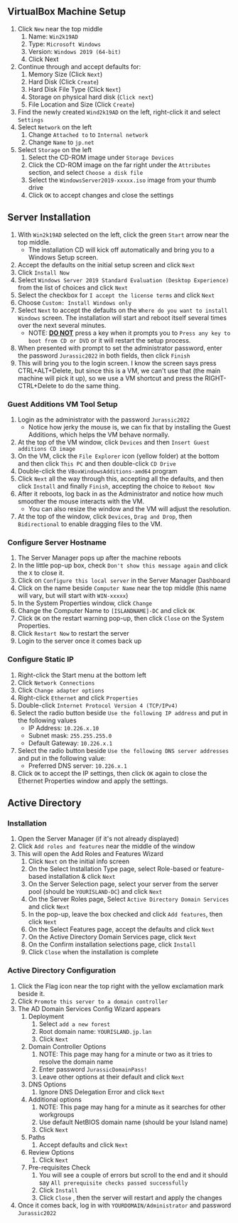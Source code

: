 ## VirtualBox Machine Setup

1. Click `New` near the top middle
   1. Name: `Win2k19AD`
   2. Type: `Microsoft Windows`
   3. Version: `Windows 2019 (64-bit)`
   4. Click Next
2. Continue through and accept defaults for:
   1. Memory Size (Click `Next`)
   2. Hard Disk (Click `Create`)
   3. Hard Disk File Type (Click `Next`)
   4. Storage on physical hard disk (`Click next`)
   5. File Location and Size (Click `Create`)
3. Find the newly created `Wind2k19AD` on the left, right-click it and select `Settings`
4. Select `Network` on the left
   1. Change `Attached to` to `Internal network`
   2. Change `Name` to `jp.net`
5. Select `Storage` on the left
   1. Select the CD-ROM image under `Storage Devices`
   2. Click the CD-ROM image on the far right under the `Attributes` section, and select `Choose a disk file`
   3. Select the `WindowsServer2019-xxxxx.iso` image from your thumb drive
   4. Click `OK` to accept changes and close the settings

## Server Installation

1. With `Win2k19AD` selected on the left, click the green `Start` arrow near the top middle.  
   - The installation CD will kick off automatically and bring you to a Windows Setup screen.
2. Accept the defaults on the initial setup screen and click `Next`
3. Click `Install Now`
4. Select `Windows Server 2019 Standard Evaluation (Desktop Experience)` from the list of choices and click `Next`
5. Select the checkbox for `I accept the license terms` and click `Next`
6. Choose `Custom: Install Windows only` 
7. Select `Next` to accept the defaults on the `Where do you want to install Windows` screen.  The installation will start and reboot itself several times over the next several minutes.
   - NOTE:  **<u>DO NOT</u>** press a key when it prompts you to `Press any key to boot from CD or DVD` or it will restart the setup process.
8. When presented with prompt to set the administrator password, enter the password `Jurassic2022` in both fields, then click `Finish`
9. This will bring you to the login screen.  I know the screen says press CTRL+ALT+Delete, but since this is a VM, we can't use that (the main machine will pick it up), so we use a VM shortcut and press the RIGHT-CTRL+Delete to do the same thing.

### Guest Additions VM Tool Setup

1. Login as the administrator with the password `Jurassic2022`
   - Notice how jerky the mouse is, we can fix that by installing the Guest Additions, which helps the VM behave normally.
2. At the top of the VM window, click `Devices` and then `Insert Guest additions CD image`
3. On the VM, click the `File Explorer` icon (yellow folder) at the bottom and then click `This PC` and then double-click `CD Drive`
4. Double-click the `VBoxWindowsAdditions-amd64` program
5. Click `Next` all the way through this, accepting all the defaults, and then click `Install` and finally `Finish`, accepting the choice to `Reboot Now`
6. After it reboots, log back in as the Administrator and notice how much smoother the mouse interacts with the VM.  
   - You can also resize the window and the VM will adjust the resolution.
7. At the top of the window, click `Devices`, `Drag and Drop`, then `Bidirectional` to enable dragging files to the VM.

### Configure Server Hostname

1. The Server Manager pops up after the machine reboots
2. In the little pop-up box, check `Don't show this message again` and click the `X` to close it.
3. Click on `Configure this local server` in the Server Manager Dashboard
4. Click on the name beside `Computer Name` near the top middle (this name will vary, but will start with `WIN-xxxxx`)
5. In the System Properties window, click `Change`
6. Change the Computer Name to `[ISLANDNAME]-DC` and click `OK`
7. Click `OK` on the restart warning pop-up, then click `Close` on the System Properties.
8. Click `Restart Now` to restart the server
9. Login to the server once it comes back up

### Configure Static IP

1. Right-click the Start menu at the bottom left
2. Click `Network Connections`
3. Click `Change adapter options`
4. Right-click `Ethernet` and click `Properties`
5. Double-click `Internet Protocol Version 4 (TCP/IPv4)`
6. Select the radio button beside `Use the following IP address` and put in the following values
   - IP Address:  `10.226.x.10`
   - Subnet mask:  `255.255.255.0`
   - Default Gateway:  `10.226.x.1`
7. Select the radio button beside `Use the following DNS server addresses` and put in the following value:
   - Preferred DNS server:  `10.226.x.1`
8. Click `OK` to accept the IP settings, then click `OK` again to close the Ethernet Properties window and apply the settings.

## Active Directory 

### Installation

1. Open the Server Manager (if it's not already displayed)
2. Click `Add roles and features` near the middle of the window
3. This will open the Add Roles and Features Wizard
   1. Click `Next` on the initial info screen
   2. On the Select Installation Type page, select Role-based or feature-based installation & click `Next`
   3. On the Server Selection page, select your server from the server pool (should be `YOURISLAND-DC`) and click `Next`
   4. On the Server Roles page, Select `Active Directory Domain Services` and click `Next`
   5. In the pop-up, leave the box checked and click `Add features`, then click `Next`
   6. On the Select Features page, accept the defaults and click `Next`
   7. On the Active Directory Domain Services page, click `Next`
   8. On the Confirm installation selections page, click `Install`
   9. Click `Close` when the installation is complete

### Active Directory Configuration

1. Click the Flag icon near the top right with the yellow exclamation mark beside it.
2. Click `Promote this server to a domain controller`
3. The AD Domain Services Config Wizard appears
   1. Deployment
      1. Select `add a new forest`
      2. Root domain name: `YOURISLAND.jp.lan`
      3. Click `Next`
   2. Domain Controller Options
      1. NOTE: This page may hang for a minute or two as it tries to resolve the domain name
      2. Enter password `JurassicDomainPass!`
      3. Leave other options at their default and click `Next`
   3. DNS Options
      1. Ignore DNS Delegation Error and click `Next`
   4. Additional options
      1. NOTE: This page may hang for a minute as it searches for other workgroups
      2. Use default NetBIOS domain name (should be your Island name)
      3. Click `Next`
   5. Paths
      1. Accept defaults and click `Next`
   6. Review Options
      1. Click `Next`
   7. Pre-requisites Check
      1. You will see a couple of errors but scroll to the end and it should say `All prerequisite checks passed successfully`
      2. Click `Install`
      3. Click `Close` , then the server will restart and apply the changes
4. Once it comes back, log in with `YOURDOMAIN/Administrator` and password `Jurassic2022`

